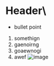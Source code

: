 # Header\
- bullet point
1. somethign
2. gaenoirng
3. goaewnogi
4. awef
![image](https://github.com/user-attachments/assets/64b03da0-5fa2-455d-a576-4d151d3195d1)
